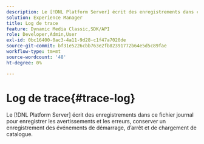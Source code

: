 ```yaml
---
description: Le [!DNL Platform Server] écrit des enregistrements dans ce fichier journal pour enregistrer les avertissements et les erreurs, conserver un enregistrement des événements de démarrage, d’arrêt et de chargement de catalogue.
solution: Experience Manager
title: Log de trace
feature: Dynamic Media Classic,SDK/API
role: Developer,Admin,User
exl-id: 0bc16400-0ac3-4a11-9d28-c1f47a7020de
source-git-commit: bf31e5226cbb763e2fb82391772b64e5d5c89fae
workflow-type: tm+mt
source-wordcount: '48'
ht-degree: 0%

---
```


# Log de trace{#trace-log}

Le [!DNL Platform Server] écrit des enregistrements dans ce fichier journal pour enregistrer les avertissements et les erreurs, conserver un enregistrement des événements de démarrage, d’arrêt et de chargement de catalogue.
